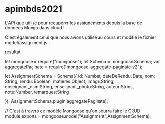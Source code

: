 # apimbds2021


L'API que utilisé pour recupérer les assignements depuis la base de données Mongo dans cloud ! 

C'est également celui que nous avions utilisé  au cours et modifié le fichier model/assignment.js :

resultat 

let mongoose = require("mongoose");
let Schema = mongoose.Schema;
var aggregatePaginate = require("mongoose-aggregate-paginate-v2");

let AssignmentSchema = Schema({
  id: Number,
  dateDeRendu: Date,
  nom: String,
  rendu: Boolean,
  matieres:Object,
  image:String,
  enseignant_nom:String,
  enseignant_photo:String,
  auteur:String,
  note:Number,
  remarques:String


});
AssignmentSchema.plugin(aggregatePaginate);

// C'est à travers ce modèle Mongoose qu'on pourra faire le CRUD
module.exports = mongoose.model("Assignment",AssignmentSchema);
